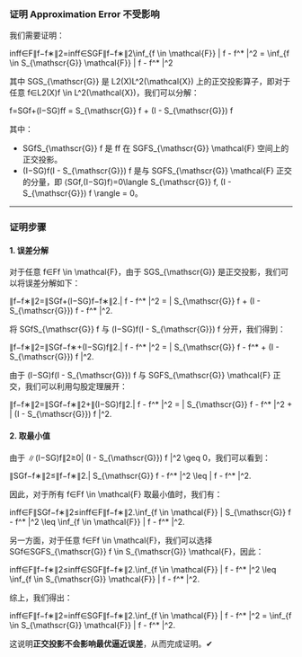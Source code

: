 ### 证明 Approximation Error 不受影响

我们需要证明：

inf⁡f∈F∥f−f∗∥2=inf⁡f∈SGF∥f−f∗∥2\inf_{f \in \mathcal{F}} \| f - f^* \|^2 = \inf_{f \in S_{\mathscr{G}} \mathcal{F}} \| f - f^* \|^2

其中 SGS_{\mathscr{G}} 是 L2(X)L^2(\mathcal{X}) 上的正交投影算子，即对于任意 f∈L2(X)f \in L^2(\mathcal{X})，我们可以分解：

f=SGf+(I−SG)ff = S_{\mathscr{G}} f + (I - S_{\mathscr{G}}) f

其中：

- SGfS_{\mathscr{G}} f 是 ff 在 SGFS_{\mathscr{G}} \mathcal{F} 空间上的正交投影。
- (I−SG)f(I - S_{\mathscr{G}}) f 是与 SGFS_{\mathscr{G}} \mathcal{F} 正交的分量，即 ⟨SGf,(I−SG)f⟩=0\langle S_{\mathscr{G}} f, (I - S_{\mathscr{G}}) f \rangle = 0。

------

### **证明步骤**

#### **1. 误差分解**

对于任意 f∈Ff \in \mathcal{F}，由于 SGS_{\mathscr{G}} 是正交投影，我们可以将误差分解如下：

∥f−f∗∥2=∥SGf+(I−SG)f−f∗∥2.\| f - f^* \|^2 = \| S_{\mathscr{G}} f + (I - S_{\mathscr{G}}) f - f^* \|^2.

将 SGfS_{\mathscr{G}} f 与 (I−SG)f(I - S_{\mathscr{G}}) f 分开，我们得到：

∥f−f∗∥2=∥SGf−f∗+(I−SG)f∥2.\| f - f^* \|^2 = \| S_{\mathscr{G}} f - f^* + (I - S_{\mathscr{G}}) f \|^2.

由于 (I−SG)f(I - S_{\mathscr{G}}) f 与 SGFS_{\mathscr{G}} \mathcal{F} 正交，我们可以利用勾股定理展开：

∥f−f∗∥2=∥SGf−f∗∥2+∥(I−SG)f∥2.\| f - f^* \|^2 = \| S_{\mathscr{G}} f - f^* \|^2 + \| (I - S_{\mathscr{G}}) f \|^2.

#### **2. 取最小值**

由于 ∥(I−SG)f∥2≥0\| (I - S_{\mathscr{G}}) f \|^2 \geq 0，我们可以看到：

∥SGf−f∗∥2≤∥f−f∗∥2.\| S_{\mathscr{G}} f - f^* \|^2 \leq \| f - f^* \|^2.

因此，对于所有 f∈Ff \in \mathcal{F} 取最小值时，我们有：

inf⁡f∈F∥SGf−f∗∥2≤inf⁡f∈F∥f−f∗∥2.\inf_{f \in \mathcal{F}} \| S_{\mathscr{G}} f - f^* \|^2 \leq \inf_{f \in \mathcal{F}} \| f - f^* \|^2.

另一方面，对于任意 f∈Ff \in \mathcal{F}，我们可以选择 SGf∈SGFS_{\mathscr{G}} f \in S_{\mathscr{G}} \mathcal{F}，因此：

inf⁡f∈F∥f−f∗∥2≤inf⁡f∈SGF∥f−f∗∥2.\inf_{f \in \mathcal{F}} \| f - f^* \|^2 \leq \inf_{f \in S_{\mathscr{G}} \mathcal{F}} \| f - f^* \|^2.

综上，我们得出：

inf⁡f∈F∥f−f∗∥2=inf⁡f∈SGF∥f−f∗∥2.\inf_{f \in \mathcal{F}} \| f - f^* \|^2 = \inf_{f \in S_{\mathscr{G}} \mathcal{F}} \| f - f^* \|^2.

这说明**正交投影不会影响最优逼近误差**，从而完成证明。✔